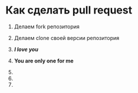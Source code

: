 # Как сделать pull request

1. Делаем fork  репозитория

2. Делаем clone своей версии репозитория

3. ***I love you***

5. **You are only one for me**

4. 

5. 

6. 
